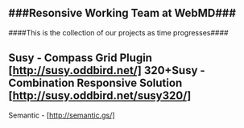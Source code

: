 ###Resonsive Working Team at WebMD###
----
####This is the collection of our projects as time progresses####

Susy - Compass Grid Plugin [http://susy.oddbird.net/]
320+Susy - Combination Responsive Solution [http://susy.oddbird.net/susy320/]
----
Semantic - [http://semantic.gs/]
